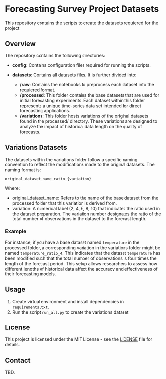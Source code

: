 # Forecasting Survey Project Datasets

This repository contains the scripts to create the datasets requiered for the project

## Overview

The repository contains the following directories:

- **config**: Contains configuration files required for running the scripts.

- **datasets**: Contains all datasets files. It is further divided into:
  - **/raw**: Contains the notebooks to preprocess each dataset into the requiered format.
  - **/processed**: This folder contains the base datasets that are used for initial forecasting experiments. Each dataset within this folder represents a unique time-series data set intended for direct forecasting applications.
  - **/variations**: This folder hosts variations of the original datasets found in the processed/ directory. These variations are designed to analyze the impact of historical data length on the quality of forecasts.


## Variations Datasets
The datasets within the variations folder follow a specific naming convention to reflect the modifications made to the original datasets. 
The naming format is: 
```
original_dataset_name_ratio_{variation}
```

Where:

* original_dataset_name: Refers to the name of the base dataset from the processed folder that this variation is derived from.
* variation: A numerical label (2, 4, 6, 8, 10) that indicates the ratio used in the dataset preparation. The variation number designates the ratio of the total number of observations in the dataset to the forecast length.


### Example
For instance, if you have a base dataset named `temperature` in the processed folder, a corresponding variation in the variations folder might be named `temperature_ratio_4`. This indicates that the dataset `temperature` has been modified such that the total number of observations is four times the length of the forecast period. This setup allows researchers to assess how different lengths of historical data affect the accuracy and effectiveness of their forecasting models.

## Usage

1. Create virtual environment and install dependencies in `requirements.txt`.
2. Run the script `run_all.py` to create the variations dataset

## License

This project is licensed under the MIT License - see the [LICENSE](LICENSE) file for details.

## Contact

TBD.
